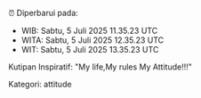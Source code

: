 ⏰ Diperbarui pada:
- WIB: Sabtu, 5 Juli 2025 11.35.23 UTC
- WITA: Sabtu, 5 Juli 2025 12.35.23 UTC
- WIT: Sabtu, 5 Juli 2025 13.35.23 UTC

Kutipan Inspiratif:
"My life,My rules My Attitude!!!"


Kategori: attitude

